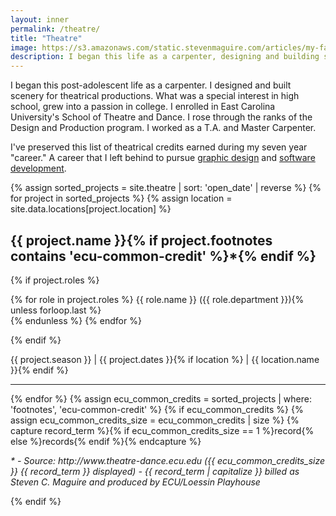 ```yaml
---
layout: inner
permalink: /theatre/
title: "Theatre"
image: https://s3.amazonaws.com/static.stevenmaguire.com/articles/my-fair-lady.jpg
description: I began this life as a carpenter, designing and building scenery for theatrical productions.
---
```


<div class="col-sm-10 col-sm-offset-1">
    <p>I began this post-adolescent life as a carpenter. I designed and built scenery for theatrical productions. What was a special interest in high school, grew into a passion in college. I enrolled in East Carolina University's School of Theatre and Dance. I rose through the ranks of the Design and Production program. I worked as a T.A. and Master Carpenter.</p>
    <p>I've preserved this list of theatrical credits earned during my seven year "career." A career that I left behind to pursue <a href="/artwork">graphic design</a> and <a href="/open-source">software development</a>.</p>
</div>
{% assign sorted_projects = site.theatre | sort: 'open_date' | reverse %}
{% for project in sorted_projects %}
{% assign location = site.data.locations[project.location] %}
<div class="col-sm-10 col-sm-offset-1 text-center">
    <div class="theatre project">
    <h2>{{ project.name }}{% if project.footnotes contains 'ecu-common-credit' %}*{% endif %}</h2>
    {% if project.roles %}
    <p>
    {% for role in project.roles %}
    {{ role.name }} ({{ role.department }}){% unless forloop.last %}<br />{% endunless %}
    <script type="application/ld+json">
    {
        "@context": "http://schema.org",
        "@type": "TheaterEvent",
        "name": "{{ project.name }}",
        "startDate": "{{ project.open_date }}",
        "endDate": "{{ project.close_date }}",
        "workPerformed": {
            "@type": "CreativeWork",
            "name": "{{ project.name }}"
        },
        {% if location %}
        "location": {
            "@type": "Place",
            "name": "{{ location.name }}",
            "address": {
                "@type": "PostalAddress",
                "streetAddress": "{{ location.street_address }}",
                "addressLocality": "{{ location.locality }}",
                "postalCode": "{{ location.postal_code }}",
                "addressRegion": "{{ location.region }}",
                "addressCountry": "{{ location.country }}"
            }
        },
        {% endif %}
        "contributor": {
            "@context": "http://schema.org",
            "@type": "Person",
            "image": "https://s3.amazonaws.com/static.stevenmaguire.com/headshot-201603.jpg",
            "jobTitle": "{{role.name}} ({{ role.department }})",
            "name": "{{site.title}}",
            "description": "{{role.name}} ({{ role.department }})"
        }
    }
    </script>
    {% endfor %}
    </p>
    {% endif %}
    <p>{{ project.season }} | {{ project.dates }}{% if location %} | {{ location.name }}{% endif %}</p>
    </div>
    <hr />
</div>
{% endfor %}
{% assign ecu_common_credits = sorted_projects | where: 'footnotes', 'ecu-common-credit' %}
{% if ecu_common_credits %}
{% assign ecu_common_credits_size = ecu_common_credits | size %}
{% capture record_term %}{% if ecu_common_credits_size == 1 %}record{% else %}records{% endif %}{% endcapture %}
<div class="col-sm-10 col-sm-offset-1 text-center">
    <p><em>* - Source: http://www.theatre-dance.ecu.edu ({{ ecu_common_credits_size }} {{ record_term }} displayed) - {{ record_term | capitalize }} billed as Steven C. Maguire and produced by ECU/Loessin Playhouse</em></p>
</div>
{% endif %}


